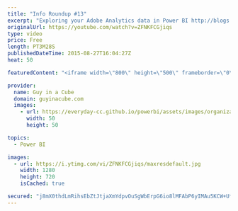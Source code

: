 ```yaml
---
title: "Info Roundup #13"
excerpt: "Exploring your Adobe Analytics data in Power BI http://blogs.msdn.com/b/powerbi/archive/2015/08/25/exploring-your-adobe-analytics-data-in-power-bi.aspx  Announcing the Power BI Desktop August Update http://blogs.msdn.com/b/powerbi/archive/2015/08/20/announcing-the-power-bi-desktop-august-update.aspx"
originalUrl: https://youtube.com/watch?v=ZFNKFCGjiqs
type: video
price: Free
length: PT3M28S
publishedDateTime: 2015-08-27T16:04:27Z
heat: 50

featuredContent: "<iframe width=\"800\" height=\"500\" frameborder=\"0\" src=\"https://www.youtube.com/embed/ZFNKFCGjiqs\" allow=\"accelerometer; autoplay; encrypted-media; gyroscope; picture-in-picture\" allowfullscreen></iframe>"

provider:
  name: Guy in a Cube
  domain: guyinacube.com
  images:
    - url: https://everyday-cc.github.io/powerbi/assets/images/organizations/guyinacube.com-50x50.jpg
      width: 50
      height: 50

topics:
  - Power BI

images:
  - url: https://i.ytimg.com/vi/ZFNKFCGjiqs/maxresdefault.jpg
    width: 1280
    height: 720
    isCached: true

secured: "j8mX0thdLmRihsEbZtJtjaXmYdpvOuSgWbErpG6io8lMFAbP6yIMAu5KCW+Uf1apArorsWlEiZ4TIwC4pSrpiGAGmxA6I9F/163luKD18RzP8TBiH3a1Dfy374wbYRpq0jTIbj7ggdoiO2WjOVJOCYXahk/sdmTUK7750KGmwG2a1npe9nLF5Szf9JalS9otBVzIqeYuND+7/xs+5VqdEpJTcfSKhMDGgyR0VBGFqBweoqlsMKaes79Sizm6e+nrzUdFU4uZ4clCJTx/OSZ/ysyle/qWj0OksrxhOUd4vug/b4r07ZYb7fA1xTiVHHAx/AaBH9XCq6nF91RdWN/79ZCObQrBvpbsbpi7b3/6rqqU9ajKSfQG9K4fflW7dLacAV6H0eXrORFO29Bho2izxcspyWVEYa/xBcxDS1mJph4=;JFavGhoeviveMEUTUJHpdg=="
---
```


